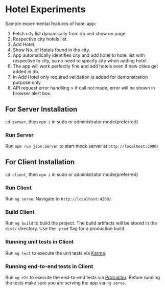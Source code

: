 # Hotel Experiments

Sample experimental features of hotel app:

1. Fetch city list dynamically from db and show on page.
2. Respective city hotels list.
3. Add Hotel.
4. Show No. of Hotels found in the city.
5. App automatically identifies city and add hotel to hotel list with respective to city, so no need to specify city when adding hotel.
6. The app will work perfectly fine and add hotels even if new cities get added in db.
7. In Add Hotel only required validation is added for demonstration purpose only.
8. API request error handliing > if call not made, error will be shown in browser alert box.

## For Server Installation

`cd server`, then `npm i` in sudo or administrator mode(preferred)

### Run Server

Run `npm run json:server` to start mock server at `http://localhost:3000/`

## For Client Installation

`cd client`, then `npm i` in sudo or administrator mode(preferred)


### Run Client

Run `ng serve`. Navigate to `http://localhost:4200/`.


### Build Client

Run `ng build` to build the project. The build artifacts will be stored in the `dist/` directory. Use the `-prod` flag for a production build.

### Running unit tests in Client

Run `ng test` to execute the unit tests via [Karma](https://karma-runner.github.io).

### Running end-to-end tests in Client

Run `ng e2e` to execute the end-to-end tests via [Protractor](http://www.protractortest.org/).
Before running the tests make sure you are serving the app via `ng serve`.
